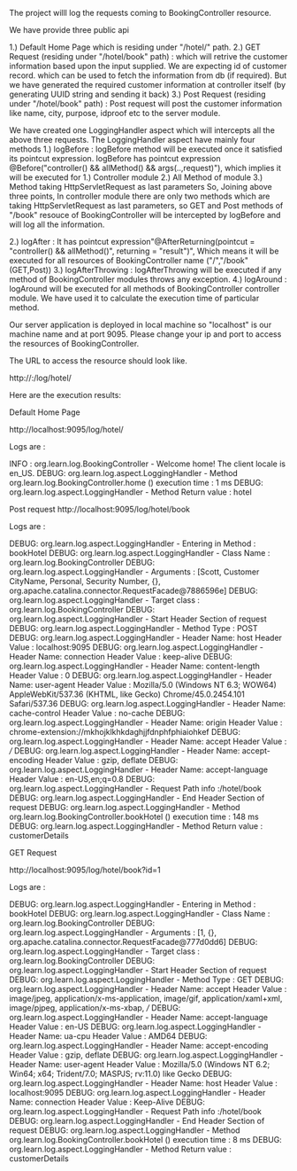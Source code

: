
The project willl log the requests coming to BookingController resource.

We have provide three public api 

1.) Default Home Page which is residing under "/hotel/" path.
2.) GET Request (residing under "/hotel/book" path) : which will retrive the customer information based upon the input supplied.
    We are expecting id of customer record. which can be used to fetch the information from db (if required).
	But we have generated the required customer information at controller itself (by generating UUID string and sending it back)
3.) Post Request (residing under "/hotel/book" path) : Post request will post the customer information like name, city, purpose, idproof
													   etc to the server module.

We have created one LoggingHandler aspect which will intercepts all the above three requests.
The LoggingHandler aspect have mainly four methods
1.) logBefore		 : logBefore method will be executed once it satisfied its pointcut expression. logBefore has pointcut expression 
					   @Before("controller() && allMethod() && args(..,request)"), 
					   which implies it will be executed for 
					   1.) Controller module
					   2.) All Method of module
					   3.) Method taking HttpServletRequest as last parameters
	So, Joining above three points, In controller module there are only two methods which are taking HttpServletRequest as last parameters, so
	GET and Post methods of "/book" resouce of BookingController will be intercepted by logBefore and will log all the information.
	
2.) logAfter : It has pointcut expression"@AfterReturning(pointcut = "controller() && allMethod()", returning = "result")", Which means
			   it will be executed for all resources of BookingController name ("/","/book" (GET,Post))
3.) logAfterThrowing : logAfterThrowing will be executed if any method of BookingController modules throws any exception.
4.) logAround        : logAround will be executed for all methods of BookingController controller module. We have used it to calculate the execution
					   time of particular method.
					   

Our server application is deployed in local machine so "localhost" is our machine name and at port 9095. 
Please change your ip and port to access the resources of BookingController.

The URL to access the resource should look like.

http://<IP Address or machine name>:<port number>/log/hotel/

Here are the execution results:

Default Home Page

http://localhost:9095/log/hotel/

Logs are :

INFO : org.learn.log.BookingController - Welcome home! The client locale is en_US.
DEBUG: org.learn.log.aspect.LoggingHandler - Method org.learn.log.BookingController.home () execution time : 1 ms
DEBUG: org.learn.log.aspect.LoggingHandler - Method Return value : hotel


Post request
http://localhost:9095/log/hotel/book

Logs are :

DEBUG: org.learn.log.aspect.LoggingHandler - Entering in Method :  bookHotel
DEBUG: org.learn.log.aspect.LoggingHandler - Class Name :  org.learn.log.BookingController
DEBUG: org.learn.log.aspect.LoggingHandler - Arguments :  [Scott, Customer CityName, Personal, Security Number, {}, org.apache.catalina.connector.RequestFacade@7886596e]
DEBUG: org.learn.log.aspect.LoggingHandler - Target class : org.learn.log.BookingController
DEBUG: org.learn.log.aspect.LoggingHandler - Start Header Section of request 
DEBUG: org.learn.log.aspect.LoggingHandler - Method Type : POST
DEBUG: org.learn.log.aspect.LoggingHandler - Header Name: host Header Value : localhost:9095
DEBUG: org.learn.log.aspect.LoggingHandler - Header Name: connection Header Value : keep-alive
DEBUG: org.learn.log.aspect.LoggingHandler - Header Name: content-length Header Value : 0
DEBUG: org.learn.log.aspect.LoggingHandler - Header Name: user-agent Header Value : Mozilla/5.0 (Windows NT 6.3; WOW64) AppleWebKit/537.36 (KHTML, like Gecko) Chrome/45.0.2454.101 Safari/537.36
DEBUG: org.learn.log.aspect.LoggingHandler - Header Name: cache-control Header Value : no-cache
DEBUG: org.learn.log.aspect.LoggingHandler - Header Name: origin Header Value : chrome-extension://mkhojklkhkdaghjjfdnphfphiaiohkef
DEBUG: org.learn.log.aspect.LoggingHandler - Header Name: accept Header Value : */*
DEBUG: org.learn.log.aspect.LoggingHandler - Header Name: accept-encoding Header Value : gzip, deflate
DEBUG: org.learn.log.aspect.LoggingHandler - Header Name: accept-language Header Value : en-US,en;q=0.8
DEBUG: org.learn.log.aspect.LoggingHandler - Request Path info :/hotel/book
DEBUG: org.learn.log.aspect.LoggingHandler - End Header Section of request 
DEBUG: org.learn.log.aspect.LoggingHandler - Method org.learn.log.BookingController.bookHotel () execution time : 148 ms
DEBUG: org.learn.log.aspect.LoggingHandler - Method Return value : customerDetails


GET Request

http://localhost:9095/log/hotel/book?id=1

Logs are :

DEBUG: org.learn.log.aspect.LoggingHandler - Entering in Method :  bookHotel
DEBUG: org.learn.log.aspect.LoggingHandler - Class Name :  org.learn.log.BookingController
DEBUG: org.learn.log.aspect.LoggingHandler - Arguments :  [1, {}, org.apache.catalina.connector.RequestFacade@777d0dd6]
DEBUG: org.learn.log.aspect.LoggingHandler - Target class : org.learn.log.BookingController
DEBUG: org.learn.log.aspect.LoggingHandler - Start Header Section of request 
DEBUG: org.learn.log.aspect.LoggingHandler - Method Type : GET
DEBUG: org.learn.log.aspect.LoggingHandler - Header Name: accept Header Value : image/jpeg, application/x-ms-application, image/gif, application/xaml+xml, image/pjpeg, application/x-ms-xbap, */*
DEBUG: org.learn.log.aspect.LoggingHandler - Header Name: accept-language Header Value : en-US
DEBUG: org.learn.log.aspect.LoggingHandler - Header Name: ua-cpu Header Value : AMD64
DEBUG: org.learn.log.aspect.LoggingHandler - Header Name: accept-encoding Header Value : gzip, deflate
DEBUG: org.learn.log.aspect.LoggingHandler - Header Name: user-agent Header Value : Mozilla/5.0 (Windows NT 6.2; Win64; x64; Trident/7.0; MASPJS; rv:11.0) like Gecko
DEBUG: org.learn.log.aspect.LoggingHandler - Header Name: host Header Value : localhost:9095
DEBUG: org.learn.log.aspect.LoggingHandler - Header Name: connection Header Value : Keep-Alive
DEBUG: org.learn.log.aspect.LoggingHandler - Request Path info :/hotel/book
DEBUG: org.learn.log.aspect.LoggingHandler - End Header Section of request 
DEBUG: org.learn.log.aspect.LoggingHandler - Method org.learn.log.BookingController.bookHotel () execution time : 8 ms
DEBUG: org.learn.log.aspect.LoggingHandler - Method Return value : customerDetails